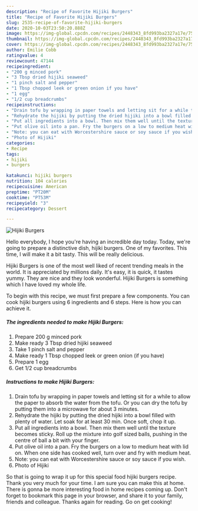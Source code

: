 ```yaml
---
description: "Recipe of Favorite Hijiki Burgers"
title: "Recipe of Favorite Hijiki Burgers"
slug: 2535-recipe-of-favorite-hijiki-burgers
date: 2020-10-03T23:50:20.888Z
image: https://img-global.cpcdn.com/recipes/2448343_8fd993ba2327a17e/751x532cq70/hijiki-burgers-recipe-main-photo.jpg
thumbnail: https://img-global.cpcdn.com/recipes/2448343_8fd993ba2327a17e/751x532cq70/hijiki-burgers-recipe-main-photo.jpg
cover: https://img-global.cpcdn.com/recipes/2448343_8fd993ba2327a17e/751x532cq70/hijiki-burgers-recipe-main-photo.jpg
author: Emilie Cobb
ratingvalue: 4
reviewcount: 47144
recipeingredient:
- "200 g minced pork"
- "3 Tbsp dried hijiki seaweed"
- "1 pinch salt and pepper"
- "1 Tbsp chopped leek or green onion if you have"
- "1 egg"
- "1/2 cup breadcrumbs"
recipeinstructions:
- "Drain tofu by wrapping in paper towels and letting sit for a while to allow the paper to absorb the water from the tofu. Or you can dry the tofu by putting them into a microwave for about 3 minutes."
- "Rehydrate the hijiki by putting the dried hijiki into a bowl filled with plenty of water. Let soak for at least 30 min. Once soft, chop it up."
- "Put all ingredients into a bowl. Then mix them well until the texture becomes sticky. Roll up the mixture into golf sized balls, pushing in the centre of ball a bit with your finger."
- "Put olive oil into a pan. Fry the burgers on a low to medium heat with lid on. When one side has cooked well, turn over and fry with medium heat."
- "Note: you can eat with Worcestershire sauce or soy sauce if you wish."
- "Photo of Hijiki"
categories:
- Recipe
tags:
- hijiki
- burgers

katakunci: hijiki burgers 
nutrition: 104 calories
recipecuisine: American
preptime: "PT20M"
cooktime: "PT53M"
recipeyield: "3"
recipecategory: Dessert

---
```



![Hijiki Burgers](https://img-global.cpcdn.com/recipes/2448343_8fd993ba2327a17e/751x532cq70/hijiki-burgers-recipe-main-photo.jpg)

Hello everybody, I hope you're having an incredible day today. Today, we're going to prepare a distinctive dish, hijiki burgers. One of my favorites. This time, I will make it a bit tasty. This will be really delicious.

Hijiki Burgers is one of the most well liked of recent trending meals in the world. It is appreciated by millions daily. It's easy, it is quick, it tastes yummy. They are nice and they look wonderful. Hijiki Burgers is something which I have loved my whole life.




To begin with this recipe, we must first prepare a few components. You can cook hijiki burgers using 6 ingredients and 6 steps. Here is how you can achieve it.

<!--inarticleads1-->

##### The ingredients needed to make Hijiki Burgers:

1. Prepare 200 g minced pork
1. Make ready 3 Tbsp dried hijiki seaweed
1. Take 1 pinch salt and pepper
1. Make ready 1 Tbsp chopped leek or green onion (if you have)
1. Prepare 1 egg
1. Get 1/2 cup breadcrumbs




<!--inarticleads2-->

##### Instructions to make Hijiki Burgers:

1. Drain tofu by wrapping in paper towels and letting sit for a while to allow the paper to absorb the water from the tofu. Or you can dry the tofu by putting them into a microwave for about 3 minutes.
1. Rehydrate the hijiki by putting the dried hijiki into a bowl filled with plenty of water. Let soak for at least 30 min. Once soft, chop it up.
1. Put all ingredients into a bowl. Then mix them well until the texture becomes sticky. Roll up the mixture into golf sized balls, pushing in the centre of ball a bit with your finger.
1. Put olive oil into a pan. Fry the burgers on a low to medium heat with lid on. When one side has cooked well, turn over and fry with medium heat.
1. Note: you can eat with Worcestershire sauce or soy sauce if you wish.
1. Photo of Hijiki




So that is going to wrap it up for this special food hijiki burgers recipe. Thank you very much for your time. I am sure you can make this at home. There is gonna be more interesting food in home recipes coming up. Don't forget to bookmark this page in your browser, and share it to your family, friends and colleague. Thanks again for reading. Go on get cooking!
